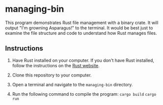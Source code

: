 # managing-bin
This program demonstrates Rust file management with a binary crate. It will output "I'm growning Asparagus!" to the terminal. It would be best just to examine the file structure and code to understand how Rust manages files.

## Instructions
1. Have Rust installed on your computer. If you don't have Rust installed, follow the instructions on the [Rust website](https://www.rust-lang.org/tools/install).

2. Clone this repository to your computer.

3. Open a terminal and navigate to the `managing-bin` directory.

4. Run the following command to compile the program:
```cargo build```
```cargo run```